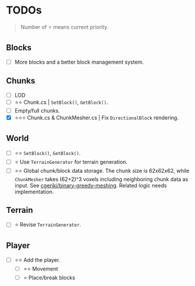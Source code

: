 # TODOs

> Number of ⭐ means current priority.

## Blocks

- [ ] More blocks and a better block management system.

## Chunks

- [ ] LOD
- [ ] ⭐⭐ Chunk.cs | `SetBlock()`, `GetBlock()`.
- [ ] Empty/full chunks.
- [x] ⭐⭐⭐ Chunk.cs & ChunkMesher.cs | Fix `DirectionalBlock` rendering.

## World

- [ ] ⭐⭐ `SetBlock()`, `GetBlock()`.
- [ ] ⭐ Use `TerrainGenerator` for terrain generation.
- [ ] ⭐⭐ Global chunk/block data storage. The chunk size is 62x62x62, while `ChunkMesher` takes (62+2)^3 voxels including neighboring chunk data as input. See [cgerikj/binary-greedy-meshing](https://github.com/cgerikj/binary-greedy-meshing). Related logic needs implementation.

## Terrain

- [ ] ⭐ Revise `TerrainGenerator`.


## Player

- [ ] ⭐⭐ Add the player.
  - [ ] ⭐⭐ Movement
  - [ ] ⭐ Place/break blocks
